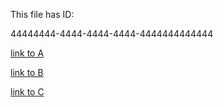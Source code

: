 This file has ID: 

44444444-4444-4444-4444-4444444444444

[link to A](11111111-1111-1111-1111-1111111111111)

[link to B](22222222-2222-2222-2222-2222222222222) 

[link to C](33333333-3333-3333-3333-3333333333333)